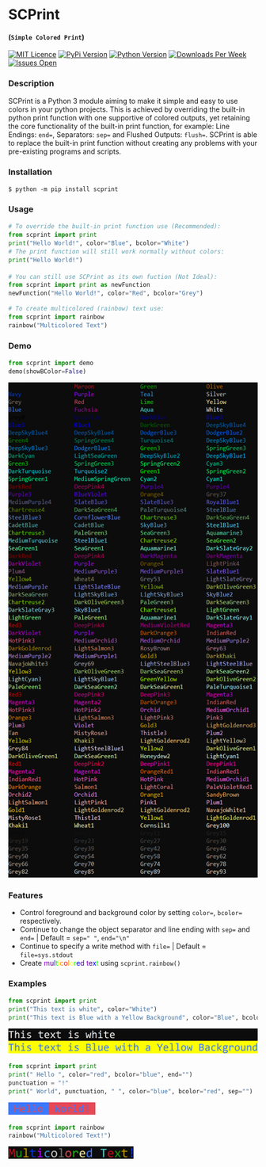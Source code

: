 # **SCPrint**
#### (`Simple Colored Print`)

[![MIT Licence](https://img.shields.io/github/license/DanGill/scprint)](https://github.com/DanGill/scprint/blob/master/LICENSE) [![PyPi Version](https://img.shields.io/pypi/v/scprint)](https://pypi.org/project/scprint/) [![Python Version](https://img.shields.io/pypi/pyversions/scprint)](https://www.python.org/) [![Downloads Per Week](https://img.shields.io/pypi/dm/scprint)](https://pypi.org/project/scprint/) [![Issues Open](https://img.shields.io/github/issues/DanGill/scprint)](https://github.com/DanGill/scprint/issues)




### Description
SCPrint is a Python 3 module aiming to make it simple and easy to use colors in your python projects. This is achieved by overriding the built-in python print function with one supportive of colored outputs, yet retaining the core functionality of the built-in print function, for example: Line Endings: `end=`, Separators: `sep=` and Flushed Outputs: `flush=`. SCPrint is able to replace the built-in print function without creating any problems with your pre-existing programs and scripts.

### Installation
```
$ python -m pip install scprint
```

### Usage

```python
# To override the built-in print function use (Recommended):
from scprint import print
print("Hello World!", color="Blue", bcolor="White")
# The print function will still work normally without colors:
print("Hello World!")

# You can still use SCPrint as its own fuction (Not Ideal):
from scprint import print as newFunction
newFunction("Hello World!", color="Red", bcolor="Grey")
```

```python
# To create multicolored (rainbow) text use:
from scprint import rainbow
rainbow("Multicolored Text")
```

### Demo
```python
from scprint import demo
demo(showBColor=False)
```
<img src="https://raw.githubusercontent.com/DanGill/scprint/master/media/005.png" alt="stdout" title="stdout" height="1000px" />

### Features
- Control foreground and background color by setting `color=`, `bcolor=` respectively.
- Continue to change the object separator and line ending with `sep=` and `end=` \| Default = `sep=" "`, `end="\n"`
- Continue to specify a write method with `file=` \| Default = `file=sys.stdout`
- Create <span style="color:#9400D3">m</span><span style="color:#4B0082">u</span><span style="color:#0000FF">l</span><span style="color:#00FF00">t</span><span style="color:#FFFF00">i</span><span style="color:#FF7F00">c</span><span style="color:#FF0000">o</span><span style="color:#FF7F00">l</span><span style="color:#FFFF00">o</span><span style="color:#00FF00">r</span><span style="color:#0000FF">e</span><span style="color:#4B0082">d</span> <span style="color:#9400D3">t</span><span style="color:#4B0082">e</span><span style="color:#0000FF">x</span><span style="color:#00FF00">t</span> using `scprint.rainbow()`

### Examples
```python
from scprint import print
print("This text is white", color="White")
print("This text is Blue with a Yellow Background", color="Blue", bcolor="Yellow1")
```
<img src="https://raw.githubusercontent.com/DanGill/scprint/master/media/008.png" alt="stdout" title="stdout" height="50px" />

```python
from scprint import print
print(" Hello ", color="red", bcolor="blue", end="")
punctuation = "!"
print(" World", punctuation, " ", color="blue", bcolor="red", sep="")
```
<img src="https://raw.githubusercontent.com/DanGill/scprint/master/media/009.png" alt="stdout" title="stdout" height="25px" />

```python
from scprint import rainbow
rainbow("Multicolored Text!")
```
<img src="https://raw.githubusercontent.com/DanGill/scprint/master/media/010.png" alt="stdout" title="stdout" height="25px" />

